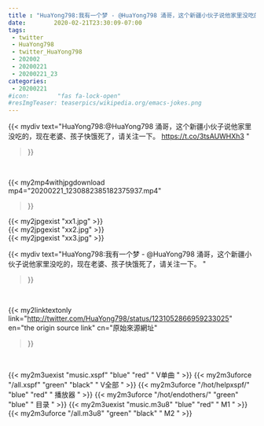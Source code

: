 ```yaml
---
title : "HuaYong798:我有一个梦 - @HuaYong798 涌哥，这个新疆小伙子说他家里没吃的，现在老婆、孩子快饿死了，请关注一下。 "
date:        2020-02-21T23:30:09-07:00
tags:
 - twitter
 - HuaYong798
 - twitter_HuaYong798
 - 202002
 - 20200221
 - 20200221_23
categories:
 - 20200221
#icon:        "fas fa-lock-open"
#resImgTeaser: teaserpics/wikipedia.org/emacs-jokes.png
---
```


{{< mydiv text="HuaYong798:@HuaYong798 涌哥，这个新疆小伙子说他家里没吃的，现在老婆、孩子快饿死了，请关注一下。 https://t.co/3tsAUWHXh3 "
>}}
<br>


{{< my2mp4withjpgdownload mp4="20200221_1230882385182375937.mp4"
>}}

{{< my2jpgexist "xx1.jpg" >}}<br>
{{< my2jpgexist "xx2.jpg" >}}<br>
{{< my2jpgexist "xx3.jpg" >}}<br>



{{< mydiv text="HuaYong798:我有一个梦 - @HuaYong798 涌哥，这个新疆小伙子说他家里没吃的，现在老婆、孩子快饿死了，请关注一下。 "
>}}
<br>

{{< my2linktextonly link="http://twitter.com/HuaYong798/status/1231052866959233025"
en="the origin source link" cn="原始來源網址"
>}}


<br>

{{< my2m3uexist "music.xspf"        "blue"   "red"    " V单曲 " >}} {{< my2m3uforce "/all.xspf"         "green"  "black"  " V全部 " >}} {{< my2m3uforce "/hot/helpxspf/"    "blue"   "red"    " 播放器 " >}} {{< my2m3uforce "/hot/endothers/"   "green"  "blue"   " 目录 " >}} {{< my2m3uexist "music.m3u8"        "blue"   "red"    " M1 " >}} {{< my2m3uforce "/all.m3u8"         "green"  "black"  " M2 " >}} 
